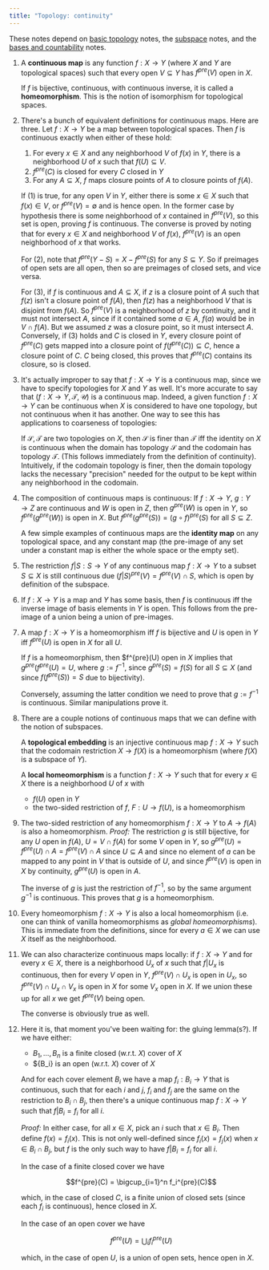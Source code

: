 ```yaml
---
title: "Topology: continuity"
---
```

These notes depend on [basic topology](topology_basic.html) notes, the [subspace](topology_subspaces.html) notes, and the [bases and countability](topoloby_bases_countability.html) notes.

1. A **continuous map** is any function $f: X \to Y$ (where $X$ and $Y$ are topological spaces) such that every open $V \subseteq Y$ has $f^{pre}(V)$ open in $X$.

    If $f$ is bijective, continuous, with continuous inverse, it is called a **homeomorphism**. This is the notion of isomorphism for topological spaces.

2. There's a bunch of equivalent definitions for continuous maps. Here are three. Let $f: X \to Y$ be a map between topological spaces. Then $f$ is continuous exactly when either of these hold:

    1. For every $x \in X$ and any neighborhood $V$ of $f(x)$ in $Y$, there is a neighborhood $U$ of $x$ such that $f(U) \subseteq V$.
    2. $f^{pre}(C)$ is closed for every $C$ closed in $Y$
    3. For any $A \subseteq X$, $f$ maps closure points of $A$ to closure points of $f(A)$.

    If (1) is true, for any open $V$ in $Y$, either there is some $x \in X$ such that $f(x) \in V$, or $f^{pre}(V) = \emptyset$ and is hence open. In the former case by hypothesis there is some neighborhood of $x$ contained in $f^{pre}(V)$, so this set is open, proving $f$ is continuous. The converse is proved by noting that for every $x \in X$ and neighborhood $V$ of $f(x)$, $f^{pre}(V)$ is an open neighborhood of $x$ that works.

    For (2), note that $f^{pre}(Y - S) = X - f^{pre}(S)$ for any $S \subseteq Y$. So if preimages of open sets are all open, then so are preimages of closed sets, and vice versa.

    For (3), if $f$ is continuous and $A \subseteq X$, if $z$ is a closure point of $A$ such that $f(z)$ isn't a closure point of $f(A)$, then $f(z)$ has a neighborhood $V$ that is disjoint from $f(A)$. So $f^{pre}(V)$ is a neighborhood of $z$ by continuity, and it must not intersect $A$, since if it contained some $a \in A$, $f(a)$ would be in $V \cap f(A)$. But we assumed $z$ was a closure point, so it must intersect $A$. Conversely, if (3) holds and $C$ is closed in $Y$, every closure point of $f^{pre}(C)$ gets mapped into a closure point of $f(f^{pre}(C)) \subseteq C$, hence a closure point of $C$. $C$ being closed, this proves that $f^{pre}(C)$ contains its closure, so is closed.

3. It's actually improper to say that $f: X \to Y$ is a continuous map, since we have to specify topologies for $X$ and $Y$ as well. It's more accurate to say that $(f: X \to Y, \mathcal{T}, \mathcal{U})$ is a continuous map. Indeed, a given function $f: X \to Y$ can be continuous when $X$ is considered to have one topology, but not continuous when it has another. One way to see this has applications to coarseness of topologies:

    If $\mathcal{S}, \mathcal{T}$ are two topologies on $X$, then $\mathcal{S}$ is finer than $\mathcal{T}$ iff the identity on $X$ is continuous when the domain has topology $\mathcal{S}$ and the codomain has topology $\mathcal{T}$. (This follows immediately from the definition of continuity). Intuitively, if the codomain topology is finer, then the domain topology lacks the necessary "precision" needed for the output to be kept within any neighborhood in the codomain.


4. The composition of continuous maps is continuous: If $f: X \to Y$, $g: Y \to Z$ are continuous and $W$ is open in $Z$, then $g^{pre}(W)$ is open in $Y$, so $f^{pre}(g^{pre}(W))$ is open in $X$. But $f^{pre}(g^{pre}(S)) = (g \circ f)^{pre}(S)$ for all $S \subseteq Z$.

    A few simple examples of continuous maps are the **identity map** on any topological space, and any constant map (the pre-image of any set under a constant map is either the whole space or the empty set).

5. The restriction $f|S: S \to Y$ of any continuous map $f: X \to Y$ to a subset $S \subseteq X$ is still continuous due $(f|S)^{pre}(V) = f^{pre}(V) \cap S$, which is open by definition of the subspace.

6. If $f: X \to Y$ is a map and $Y$ has some basis, then $f$ is continuous iff the inverse image of basis elements in $Y$ is open. This follows from the pre-image of a union being a union of pre-images.



7. A map $f: X \to Y$ is a homeomorphism iff $f$ is bijective and $U$ is open in $Y$ iff $f^{pre}(U)$ is open in $X$ for all $U$.

    If $f$ is a homeomorphism, then $f^{pre}(U) open in $X$ implies that $g^{pre}(f^{pre}(U) = U$, where $g := f^{-1}$, since $g^{pre}(S) = f(S)$ for all $S \subseteq X$ (and since $f(f^{pre}(S)) = S$ due to bijectivity).

    Conversely, assuming the latter condition we need to prove that $g := f^{-1}$ is continuous. Similar manipulations prove it.


8. There are a couple notions of continuous maps that we can define with the notion of subspaces.

     A **topological embedding** is an injective continuous map $f: X \to Y$ such that the codomain restriction $X \to f(X)$ is a homeomorphism (where $f(X)$ is a subspace of $Y$).

     A **local homeomorphism** is a function $f: X \to Y$ such that for every $x \in X$ there is a neighborhood $U$ of $x$ with

     - $f(U)$ open in $Y$
     - the two-sided restriction of $f$, $F: U \to f(U)$, is a homeomorphism

9. The two-sided restriction of any homeomorphism $f: X \to Y$ to $A \to f(A)$ is also a homeomorphism. *Proof:* The restriction $g$ is still bijective, for any $U$ open in $f(A)$, $U = V \cap f(A)$ for some $V$ open in $Y$, so $g^{pre}(U) = f^{pre}(U) \cap A = f^{pre}(V) \cap A$ since $U \subseteq A$ and since no element of $a$ can be mapped to any point in $V$ that is outside of $U$, and since $f^{pre}(V)$ is open in $X$ by continuity, $g^{pre}(U)$ is open in $A$.

    The inverse of $g$ is just the restriction of $f^{-1}$, so by the same argument $g^{-1}$ is continuous. This proves that $g$ is a homeomorphism.


10. Every homeomorphism $f: X \to Y$ is also a local homeomorphism (i.e. one can think of vanilla homeomorphisms as *global homeomorphisms*). This is immediate from the definitions, since for every $a \in X$ we can use $X$ itself as the neighborhood.

11. We can also characterize continuous maps locally: if $f: X \to Y$ and for every $x \in X$, there is a neighborhood $U_x$ of $x$ such that $f|U_x$ is continuous, then for every $V$ open in $Y$, $f^{pre}(V) \cap U_x$ is open in $U_x$, so $f^{pre}(V) \cap U_x \cap V_x$ is open in $X$ for some $V_x$ open in $X$. If we union these up for all $x$ we get $f^{pre}(V)$ being open.

    The converse is obviously true as well.


12. Here it is, that moment you've been waiting for: the gluing lemma(s?). If we have either:

     - $B_1, \ldots, B_n$ is a finite closed (w.r.t. $X$) cover of $X$
     - $\{B_i\} is an open (w.r.t. $X$) cover of $X$

    And for each cover element $B_i$ we have a map $f_i: B_i \to Y$ that is continuous, such that for each $i$ and $j$, $f_i$ and $f_j$ are the same on the restriction to $B_i \cap B_j$, then there's a unique continuous map $f: X \to Y$ such that $f|B_i = f_i$ for all $i$.

    *Proof:* In either case, for all $x \in X$, pick an $i$ such that $x \in B_i$. Then define $f(x) = f_i(x)$. This is not only well-defined since $f_i(x) = f_j(x)$ when $x \in B_i \cap B_j$, but $f$ is the only such way to have $f|B_i = f_i$ for all $i$.

    In the case of a finite closed cover we have

    $$f^{pre}(C) = \bigcup_{i=1}^n f_i^{pre}(C)$$

    which, in the case of closed $C$, is a finite union of closed sets (since each $f_i$ is continuous), hence closed in $X$.

    In the case of an open cover we have

    $$f^{pre}(U) = \bigcup_i f_i^{pre}(U)$$

    which, in the case of open $U$, is a union of open sets, hence open in $X$.
